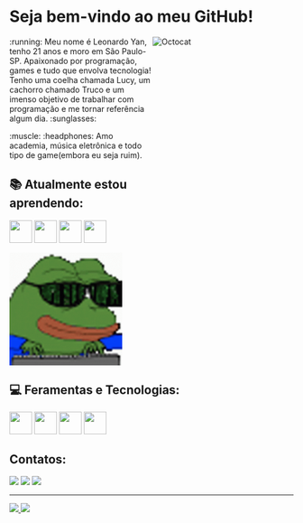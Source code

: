 # Seja bem-vindo ao meu GitHub! 
<img align="right" width="250" height="250" src="https://user-images.githubusercontent.com/71907948/206302297-4e9ef263-d22d-47fd-810b-ab5840ad6d09.png" alt="Octocat"/>
<p>:running: Meu nome é Leonardo Yan, tenho 21 anos e moro em São Paulo-SP. Apaixonado por programação, games e tudo que envolva tecnologia! Tenho uma coelha chamada Lucy, um cachorro chamado Truco e um imenso objetivo de trabalhar com programação e me tornar referência algum dia. :sunglasses: </p> 

<p> :muscle: :headphones: Amo academia, música eletrônica e todo tipo de game(embora eu seja ruim). </p>

## :books: Atualmente estou aprendendo: 
<img src="https://cdn.jsdelivr.net/gh/devicons/devicon/icons/css3/css3-original-wordmark.svg" width="40" height="40"/> <img src="https://cdn.jsdelivr.net/gh/devicons/devicon/icons/html5/html5-original-wordmark.svg" width="40" height="40"/> <img src="https://cdn.jsdelivr.net/gh/devicons/devicon/icons/javascript/javascript-original.svg" width="40" height="40"/> <img src="https://cdn.jsdelivr.net/gh/devicons/devicon/icons/linux/linux-original.svg" width="40" height="40"/> 

<img width="200" height="200" align="top" src="https://github.com/Risole490/Risole490/blob/main/hacker-pepe.gif" alt="Gif hacker pepe"/>

## :computer: Feramentas e Tecnologias:
<img src="https://cdn.jsdelivr.net/gh/devicons/devicon/icons/vscode/vscode-original.svg" width="40" height="40"/> <img src="https://cdn.jsdelivr.net/gh/devicons/devicon/icons/github/github-original.svg" width="40" height="40"/> <img src="https://cdn.jsdelivr.net/gh/devicons/devicon/icons/git/git-original.svg" width="40" height="40"/> <img src="https://cdn.jsdelivr.net/gh/devicons/devicon/icons/figma/figma-original.svg" width="40" height="40"/> 

## Contatos:
<div>
  <a href="https://instagram.com/risol3" target="_blank"><img src="https://img.shields.io/badge/-Instagram-%23E4405F?style=for-the-badge&logo=instagram&logoColor=white" target="_blank"></a>
  <a href = "mailto: lionarrdux22@gmail.com"><img src="https://img.shields.io/badge/Gmail-D14836?style=for-the-badge&logo=gmail&logoColor=white" target="_blank"></a>
  <a href="https://www.linkedin.com/in/leonardo-ricioli-107322186/" target="_blank"><img src="https://img.shields.io/badge/-LinkedIn-%230077B5?style=for-the-badge&logo=linkedin&logoColor=white" target="_blank"></a>   
</div>

<hr>
<div>
<a href="https://github.com/Risole490">
<img height="180em" src="https://github-readme-stats.vercel.app/api/top-langs/?username=Risole490&layout=compact&langs_count=7&theme=dracula"/>
<img height="180em" src="https://github-readme-stats.vercel.app/api?username=Risole490&show_icons=true&theme=dracula&include_all_commits=true&count_private=true"/>
</div>

